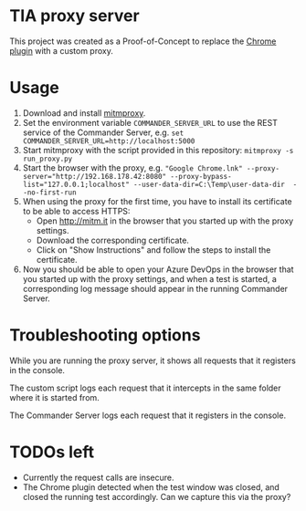 # TIA proxy server

This project was created as a Proof-of-Concept to replace the [Chrome plugin](https://github.com/cqse/teamscale-ados-test-listener) with a custom proxy.

# Usage

1. Download and install [mitmproxy](https://mitmproxy.org/).
2. Set the environment variable `COMMANDER_SERVER_URL` to use the REST service of the Commander Server, e.g. `set COMMANDER_SERVER_URL=http://localhost:5000`
3. Start mitmproxy with the script provided in this repository: `mitmproxy -s run_proxy.py`
4. Start the browser with the proxy, e.g. `"Google Chrome.lnk" --proxy-server="http://192.168.178.42:8080" --proxy-bypass-list="127.0.0.1;localhost" --user-data-dir=C:\Temp\user-data-dir  --no-first-run`
5. When using the proxy for the first time, you have to install its certificate to be able to access HTTPS:
    - Open http://mitm.it in the browser that you started up with the proxy settings.
    - Download the corresponding certificate.
    - Click on "Show Instructions" and follow the steps to install the certificate.
6. Now you should be able to open your Azure DevOps in the browser that you started up with the proxy settings, and when a test is started, a corresponding log message should appear in the running Commander Server.


# Troubleshooting options

While you are running the proxy server, it shows all requests that it registers in the console.

The custom script logs each request that it intercepts in the same folder where it is started from.

The Commander Server logs each request that it registers in the console.

# TODOs left

- Currently the request calls are insecure.
- The Chrome plugin detected when the test window was closed, and closed the running test accordingly. Can we capture this via the proxy?